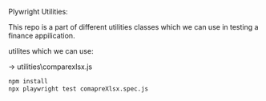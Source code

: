 Plywright Utilities:

This repo is a part of different utilities classes which we can use in testing a finance appilication.

utilites which we can use: 

->  utilities\comparexlsx.js

```sh {"id":"01J8WTD83JABTCVQCFQ43B0XWS"}
npm install
npx playwright test comapreXlsx.spec.js
```